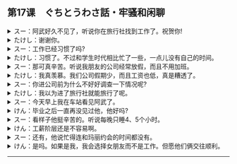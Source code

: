## 第17课　ぐちとうわさ話・牢骚和闲聊
<details>
<summary>
スー：阿武好久不见了，听说你在旅行社找到工作了。祝贺你!</summary>

たけしさん、久しぶりですね。旅行会社に就職したそうですね。おめでとうございます。
</details>

<details>
<summary>
たけし：谢谢你。</summary>

ありがとうございます。
</details>

<details>
<summary>
スー：工作已经习惯了吗?</summary>

もう仕事に慣れましたか。
</details>

<details>
<summary>
たけし：习惯了。不过和学生时代相比忙了一些，一点儿没有自己的时间。</summary>

ええ。でも学生の時に比べてすごく忙しくなりました。自分の時間がぜんぜんないんです。
</details>

<details>
<summary>
スー：那可真辛苦。听说我朋友的公司经常放假，而且不用加班。</summary>

大変ですねん。私の友達の会社は休みが多くて、残業をしなくてもいいそうですよ。
</details>

<details>
<summary>
たけし：我真羡慕。我们公司假期少，而且工资也低，真是糟透了。</summary>

うらやましいですよ。ぼくの会社は休みも少ないし、給料も安いし、最低です。
</details>

<details>
<summary>
スー：你进公司前为什么不好好调查一下情况呢?</summary>

会社に入る前にどうしてもっと調べなかったんですか。
</details>

<details>
<summary>
たけし：我以为进了旅行社就能旅行了呢。</summary>

旅行会社に入ったら、旅行ができると思ったんです。
</details>

<details>
<summary>
スー：今天早上我在车站看见阿武了。</summary>

けさ、駅でたけしさんに会ったよ。
</details>

<details>
<summary>
けん：毕业之后一直再没见过他，他好吗?</summary>

たけしさんが卒業してからぜんぜん会ってないけど。元気だった？
</details>

<details>
<summary>
スー：看样子他挺辛苦的。听说每晚只睡4、5个小时。</summary>

ずいぶん疲れているみたい。毎晩四、五時間しか寝ていないそうだよ。
</details>

<details>
<summary>
けん：工薪阶层还是不容易啊。</summary>

やっぱりサラリーマンは大変だなあ。
</details>

<details>
<summary>
スー：还有，他说忙得连和玛丽约会的时间都没有。</summary>

それに、忙しすぎてメアリーとデートする時間もないって。
</details>

<details>
<summary>
けん：是吗。如果是我，我会选择女朋友而不是工作。但愿他们俩交往顺利。</summary>

そうか。ぼくだったら、仕事より彼女を選ぶけど。あの二人、大丈夫かなあ。
</details>

---
